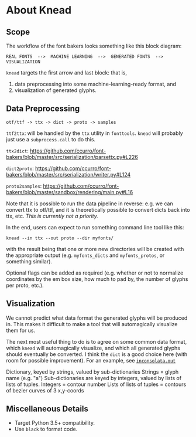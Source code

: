 # About Knead

## Scope

The workflow of the font bakers looks something like this block diagram:

```
REAL FONTS  -->  MACHINE LEARNING  -->  GENERATED FONTS  -->  VISUALIZATION
```

`knead` targets the first arrow and last block: that is,

1. data preprocessing into some machine-learning-ready format, and
2. visualization of generated glyphs.

## Data Preprocessing

```
otf/ttf -> ttx -> dict -> proto -> samples
```

`ttf2ttx`: will be handled by the `ttx` utility in `fonttools`. `knead` will
probably just use a `subprocess.call` to do this.

`ttx2dict`: https://github.com/ccurro/font-bakers/blob/master/src/serialization/parsettx.py#L226

`dict2proto`: https://github.com/ccurro/font-bakers/blob/master/src/serialization/writer.py#L124

`proto2samples`: https://github.com/ccurro/font-bakers/blob/master/sandbox/rendering/main.py#L16

Note that it is possible to run the data pipeline in reverse: e.g. we can
convert ttx to otf/ttf, and it is theoretically possible to convert dicts back
into ttx, etc. _This is currently not a priority._

In the end, users can expect to run something command line tool like this:

```
knead --in ttx --out proto --dir myfonts/
```

with the result being that one or more new directories will be created with the
appropriate output (e.g. `myfonts_dicts` and `myfonts_protos`, or something
similar).

Optional flags can be added as required (e.g. whether or not to normalize
coordinates by the em box size, how much to pad by, the number of glyphs per
proto, etc.).

## Visualization

We cannot predict what data format the generated glyphs will be produced in.
This makes it difficult to make a tool that will automagically visualize them
for us.

The next most useful thing to do is to agree on some common data format, which
`knead` will automagically visualize, and which all generated glyphs should
eventually be converted. I think the `dict` is a good choice here (with room for
possible improvement). For an example, see
[`inconsolata.out`](https://github.com/ccurro/font-bakers/blob/master/fonts/inconsolata.out)

Dictionary, keyed by strings, valued by sub-dictionaries
Strings = glyph name (e.g. "a")
Sub-dictionaries are keyed by integers, valued by lists of lists of tuples.
Integers = contour number
Lists of lists of tuples = contours of bezier curves of 3 x,y-coords

## Miscellaneous Details

- Target Python 3.5+ compatibility.
- Use `black` to format code.
